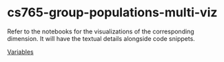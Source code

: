# cs765-group-populations-multi-viz

Refer to the notebooks for the visualizations of the corresponding dimension. It will have the textual details alongside code snippets.

[Variables](https://www.bls.gov/tus/other-documentation/freqvariables.pdf)
